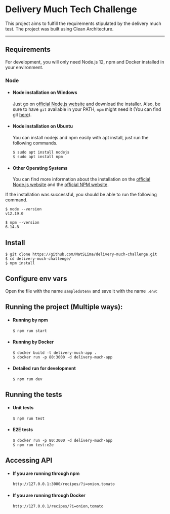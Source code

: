 # Delivery Much Tech Challenge

This project aims to fulfill the requirements stipulated by the delivery much test. The project was built using Clean Architecture.

---
## Requirements

For development, you will only need Node.js 12, npm and Docker installed in your environment.

### Node
- #### Node installation on Windows

  Just go on [official Node.js website](https://nodejs.org/) and download the installer.
Also, be sure to have `git` available in your PATH, `npm` might need it (You can find git [here](https://git-scm.com/)).

- #### Node installation on Ubuntu

  You can install nodejs and npm easily with apt install, just run the following commands.

      $ sudo apt install nodejs
      $ sudo apt install npm

- #### Other Operating Systems
  You can find more information about the installation on the [official Node.js website](https://nodejs.org/) and the [official NPM website](https://npmjs.org/).

If the installation was successful, you should be able to run the following command.

    $ node --version
    v12.19.0

    $ npm --version
    6.14.8

## Install

    $ git clone https://github.com/MatSLima/delivery-much-challenge.git
    $ cd delivery-much-challenge/
    $ npm install

## Configure env vars

Open the file with the name `sampledotenv` and save it with the name `.env`:

## Running the project (Multiple ways):
- #### Running by npm

      $ npm run start

- #### Running by Docker

      $ docker build -t delivery-much-app .
      $ docker run -p 80:3000 -d delivery-much-app

- #### Detailed run for development

      $ npm run dev

## Running the tests
- #### Unit tests
      
      $ npm run test
    
- #### E2E tests
      $ docker run -p 80:3000 -d delivery-much-app
      $ npm run test:e2e

## Accessing API    
- #### If you are running through npm
    `http://127.0.0.1:3000/recipes/?i=onion,tomato`

- #### If you are running through Docker
    `http://127.0.0.1/recipes/?i=onion,tomato`